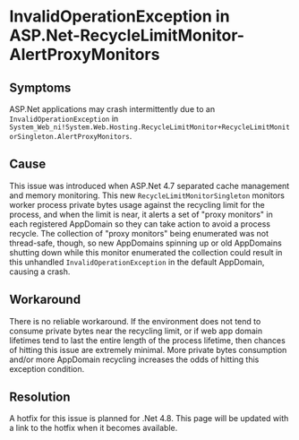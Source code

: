 # InvalidOperationException in ASP.Net-RecycleLimitMonitor-AlertProxyMonitors

## Symptoms
ASP.Net applications may crash intermittently due to an `InvalidOperationException` in
`System_Web_ni!System.Web.Hosting.RecycleLimitMonitor+RecycleLimitMonitorSingleton.AlertProxyMonitors`.

## Cause
This issue was introduced when ASP.Net 4.7 separated cache management and memory monitoring. This new `RecycleLimitMonitorSingleton` monitors worker process private bytes usage against the recycling limit for the process, and when
the limit is near, it alerts a set of "proxy monitors" in each registered AppDomain so they can take action to avoid a process
recycle. The collection of "proxy monitors" being enumerated was not thread-safe, though, so new AppDomains spinning up or old
AppDomains shutting down while this monitor enumerated the collection could result in this unhandled `InvalidOperationException`
in the default AppDomain, causing a crash.

## Workaround 
There is no reliable workaround. If the environment does not tend to consume private bytes near the recycling limit, or if
web app domain lifetimes tend to last the entire length of the process lifetime, then chances of hitting this issue are
extremely minimal. More private bytes consumption and/or more AppDomain recycling increases the odds of hitting this exception condition.

## Resolution
A hotfix for this issue is planned for .Net 4.8. This page will be updated with a link to the hotfix when it becomes available.
